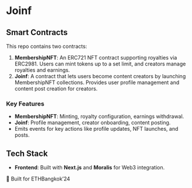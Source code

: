 # Joinf 

## Smart Contracts
This repo contains two contracts:

1. **MembershipNFT**: An ERC721 NFT contract supporting royalties via ERC2981. Users can mint tokens up to a set limit, and creators manage royalties and earnings.
2. **Joinf**: A contract that lets users become content creators by launching MembershipNFT collections. Provides user profile management and content post creation for creators.

### Key Features
- **MembershipNFT**: Minting, royalty configuration, earnings withdrawal.
- **Joinf**: Profile management, creator onboarding, content posting.
- Emits events for key actions like profile updates, NFT launches, and posts.

## Tech Stack
- **Frontend**: Built with **Next.js** and **Moralis** for Web3 integration.

🚀 Built for ETHBangkok’24 